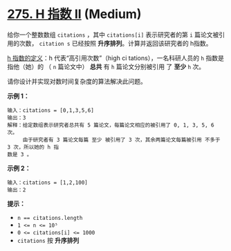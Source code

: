 # [275. H 指数 II][link] (Medium)

[link]: https://leetcode.cn/problems/h-index-ii/

给你一个整数数组 `citations` ，其中 `citations[i]` 表示研究者的第 `i` 篇论文被引用的次数， `citation
s` 已经按照 **升序排列**。计算并返回该研究者的 h指数。

[h 指数的定义](https://baike.baidu.com/item/h-index/3991452?fr=aladdin)：h 代表“高引用次数”（high ci
tations），一名科研人员的 `h` 指数是指他（她）的 （ `n` 篇论文中） **总共** 有 `h` 篇论文分别被引用
了 **至少** `h` 次。

请你设计并实现对数时间复杂度的算法解决此问题。

**示例 1：**

```
输入：citations = [0,1,3,5,6]
输出：3
解释：给定数组表示研究者总共有 5 篇论文，每篇论文相应的被引用了 0, 1, 3, 5, 6 次。
     由于研究者有 3 篇论文每篇 至少 被引用了 3 次，其余两篇论文每篇被引用 不多于 3 次，所以她的 h 指
数是 3 。
```

**示例 2：**

```
输入：citations = [1,2,100]
输出：2

```

**提示：**

- `n == citations.length`
- `1 <= n <= 10⁵`
- `0 <= citations[i] <= 1000`
- `citations` 按 **升序排列**
